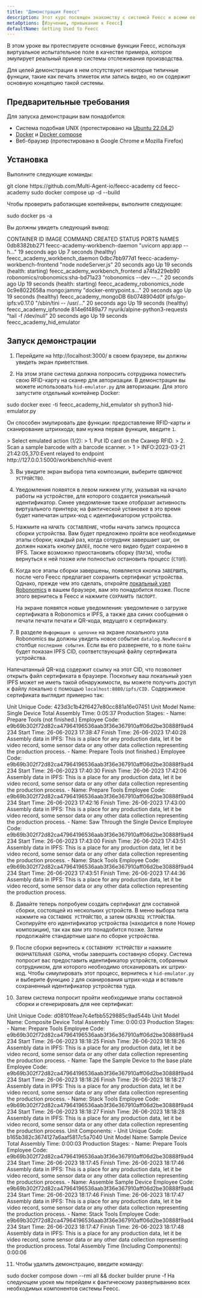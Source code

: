 ```yaml
---
title: "Демонстрация Feecc"
description: Этот курс посвящен знакомству с системой Feecc и всеми ее компонентами.
metaOptions: [Изучение, привыкание к Feecc]
defaultName: Getting Used to Feecc
---
```


<RoboAcademyText fWeight="500">
В этом уроке вы протестируете основные функции Feecc, используя виртуальное испытательное поле в качестве примера, которое эмулирует реальный пример системы отслеживания производства.
</RoboAcademyText>

Для целей демонстрации в нем отсутствуют некоторые типичные функции, такие как печать этикеток или запись видео, но он содержит основную концепцию такой системы.

## Предварительные требования

Для запуска демонстрации вам понадобится:

- Система подобная UNIX (протестировано на [Ubuntu 22.04.2](https://releases.ubuntu.com/jammy/))
- [Docker](https://docs.docker.com/engine/install/ubuntu/) и [Docker compose](https://docs.docker.com/compose/)
- Веб-браузер (протестировано в Google Chrome и Mozilla Firefox)

## Установка

Выполните следующие команды:

<LessonCodeWrapper language="bash">
git clone https://github.com/Multi-Agent-io/feecc-academy
cd feecc-academy
sudo docker compose up -d --build
</LessonCodeWrapper>

Чтобы проверить работающие контейнеры, выполните следующее:

<LessonCodeWrapper language="bash">
sudo docker ps -a
</LessonCodeWrapper>

Вы должны увидеть следующий вывод:

<LessonCodeWrapper language="bash" codeClass="big-code" noLines noCopyIcon>
CONTAINER ID   IMAGE                               COMMAND                  CREATED          STATUS                             PORTS     NAMES
0db8382bb271   feecc-academy-workbench-daemon      "uvicorn app:app --h…"   19 seconds ago   Up 7 seconds (healthy)                       feecc_academy_workbench_daemon
0dbc7bb977d1   feecc-academy-workbench-frontend    "node nodeServer.js"     20 seconds ago   Up 19 seconds (health: starting)             feecc_academy_workbench_frontend
a74fa229eb90   robonomics/robonomics:sha-bd71a23   "robonomics --dev --…"   20 seconds ago   Up 19 seconds (health: starting)             feecc_academy_robonomics_node
0c9e8022658a   mongo:jammy                         "docker-entrypoint.s…"   20 seconds ago   Up 19 seconds (healthy)                      feecc_academy_mongoDB
6b0748904d0f   ipfs/go-ipfs:v0.17.0                "/sbin/tini -- /usr/…"   20 seconds ago   Up 19 seconds (healthy)                      feecc_academy_ipfsnode
814e6f489a77   nyurik/alpine-python3-requests      "tail -f /dev/null"      20 seconds ago   Up 19 seconds                                feecc_academy_hid_emulator
</LessonCodeWrapper>

## Запуск демонстрации

1. Перейдите на http://localhost:3000/ в своем браузере, вы должны увидеть экран приветствия.

2. На этом этапе система должна попросить сотрудника поместить свою RFID-карту на сканер для авторизации. В демонстрации вы можете использовать `hid-emulator.py` для авторизации. Для этого запустите отдельный контейнер Docker:

<LessonCodeWrapper language="bash">
sudo docker exec -ti feecc_academy_hid_emulator sh
python3 hid-emulator.py
</LessonCodeWrapper>

Он способен эмулировать две функции: предоставление RFID-карты и сканирование штрихкода; вам нужна первая функция, введите `1`.

<LessonCodeWrapper language="bash" codeClass="big-code" noLines noCopyIcon>
> Select emulated action (1/2): 
>  1. Put ID card on the Сканер RFID.
>  2. Scan a sample barcode with a barcode scanner.
> 1
> INFO:2023-03-21 21:42:05,370:Event relayed to endpoint http://127.0.0.1:5000/workbench/hid-event
</LessonCodeWrapper>

3. Вы увидите экран выбора типа композиции, выберите `ОДИНОЧНОЕ УСТРОЙСТВО`.

<LessonImages src="feecc-course/menu.png" alt="Feecc start menu"/>

4. Уведомления появятся в левом нижнем углу, указывая на начало работы на устройстве, для которого создается уникальный идентификатор. Синее уведомление также отобразит активность виртуального принтера; на фактической установке в это время будет напечатан штрих-код с идентификатором устройства.

<LessonImages src="feecc-course/single_device.png" alt="Single device composition"/>

5. Нажмите на `НАЧАТЬ СОСТАВЛЕНИЕ`, чтобы начать запись процесса сборки устройства. Вам будет предложено пройти все необходимые этапы сборки; каждый раз, когда сотрудник завершает шаг, он должен нажать кнопку `ДАЛЕЕ`, после чего видео будет сохранено в IPFS. Также возможно приостановить сборку (`ПАУЗА`), чтобы вернуться к ней позже или полностью остановить процесс (`СТОП`).

6. Когда все этапы сборки завершены, появляется кнопка `ЗАВЕРШИТЬ`, после чего Feecc предлагает сохранить сертификат устройства. Однако, прежде чем это сделать, откройте [локальный узел Robonomics](https://polkadot.js.org/apps/?rpc=ws%3A%2F%2F127.0.0.1%3A9944#/explorer) в вашем браузере, вам это понадобится позже. После этого вернитесь в Feecc и нажмите `СОХРАНИТЬ ПАСПОРТ`.
    
    На экране появятся новые уведомления: уведомление о загрузке сертификата в Robonomics и IPFS, а также два синих сообщения о печати печати печати и QR-кода, ведущего к сертификату.

<LessonImages src="feecc-course/single_certificate.png" alt="Cetrificate of single composition"/>

7. В разделе `Информация о цепочке` на экране локального узла Robonomics вы должны увидеть новое событие `datalog.NewRecord` в столбце `последние события`. Если вы его развернете, то в поле `байты` будет показан IPFS CID, соответствующий файлу сертификата устройства.

<LessonImages src="feecc-course/single_datalog.png" alt="Datalog of single composition"/>

Напечатанный QR-код содержит ссылку на этот CID, что позволяет открыть файл сертификата в браузере. Поскольку ваш локальный узел IPFS может не иметь такой обнаружимости, вы можете получить доступ к файлу локально с помощью `localhost:8080/ipfs/CID.` Содержимое сертификата выглядит примерно так:

<LessonCodeWrapper language="json" codeClass="big-code" noLines noCopyIcon>
Unit Unique Code: 423d3c1b42f6427e80cc881a16e07451
Unit Model Name: Single Device
Total Assembly Time: 0:05:37
Production Stages:
- Name: Prepare Tools (not finished.)
  Employee Code: e9b69b302f72d82ca47964196536aab3f36e367910aff06d2be30888f9ad4234
  Start Time: 26-06-2023 17:38:47
  Finish Time: 26-06-2023 17:40:28
  Assembly data in IPFS: This is a place for any production data, let it be video
    record, some sensor data or any other data collection representing the production
    process.
- Name: Prepare Tools (not finished.)
  Employee Code: e9b69b302f72d82ca47964196536aab3f36e367910aff06d2be30888f9ad4234
  Start Time: 26-06-2023 17:40:30
  Finish Time: 26-06-2023 17:42:06
  Assembly data in IPFS: This is a place for any production data, let it be video
    record, some sensor data or any other data collection representing the production
    process.
- Name: Prepare Tools
  Employee Code: e9b69b302f72d82ca47964196536aab3f36e367910aff06d2be30888f9ad4234
  Start Time: 26-06-2023 17:42:16
  Finish Time: 26-06-2023 17:43:00
  Assembly data in IPFS: This is a place for any production data, let it be video
    record, some sensor data or any other data collection representing the production
    process.
- Name: Saw Through the Single Device
  Employee Code: e9b69b302f72d82ca47964196536aab3f36e367910aff06d2be30888f9ad4234
  Start Time: 26-06-2023 17:43:00
  Finish Time: 26-06-2023 17:43:51
  Assembly data in IPFS: This is a place for any production data, let it be video
    record, some sensor data or any other data collection representing the production
    process.
- Name: Stack Tools
  Employee Code: e9b69b302f72d82ca47964196536aab3f36e367910aff06d2be30888f9ad4234
  Start Time: 26-06-2023 17:43:51
  Finish Time: 26-06-2023 17:44:36
  Assembly data in IPFS: This is a place for any production data, let it be video
    record, some sensor data or any other data collection representing the production
    process.
</LessonCodeWrapper>

8. Давайте теперь попробуем создать сертификат для составной сборки, состоящей из нескольких устройств. В меню выбора типа нажмите на `СОСТАВНОЕ УСТРОЙСТВО`, а затем `ОБРАЗЕЦ УСТРОЙСТВА`. Скопируйте его идентификатор устройства (находится в поле Номер композиции), так как вам это понадобится позже. Затем продолжайте стандартные шаги по сборке устройства.

9. После сборки вернитесь к `СОСТАВНОМУ УСТРОЙСТВУ` и нажмите `ОКОНЧАТЕЛЬНАЯ СБОРКА`, чтобы завершить составную сборку. Система попросит вас предоставить идентификатор устройств, собранных сотрудником, для которого необходимо отсканировать их штрих-код. Чтобы симулировать этот процесс, вернитесь к `hid-emulator.py` и выберите функцию `2` для сканирования штрих-кода и вставьте сохраненный идентификатор устройства туда.

10. Затем система попросит пройти необходимые этапы составной сборки и сгенерировать для нее сертификат:

<LessonCodeWrapper language="json" codeClass="big-code" noLines noCopyIcon>
Unit Unique Code: d08101feae7c4efbb5529885c9ad544b
Unit Model Name: Composite Device
Total Assembly Time: 0:00:03
Production Stages:
- Name: Prepare Tools
  Employee Code: e9b69b302f72d82ca47964196536aab3f36e367910aff06d2be30888f9ad4234
  Start Time: 26-06-2023 18:18:25
  Finish Time: 26-06-2023 18:18:26
  Assembly data in IPFS: This is a place for any production data, let it be video
    record, some sensor data or any other data collection representing the production
    process.
- Name: Tape the Sample Device to the base plate
  Employee Code: e9b69b302f72d82ca47964196536aab3f36e367910aff06d2be30888f9ad4234
  Start Time: 26-06-2023 18:18:26
  Finish Time: 26-06-2023 18:18:27
  Assembly data in IPFS: This is a place for any production data, let it be video
    record, some sensor data or any other data collection representing the production
    process.
- Name: Stack Tools
  Employee Code: e9b69b302f72d82ca47964196536aab3f36e367910aff06d2be30888f9ad4234
  Start Time: 26-06-2023 18:18:27
  Finish Time: 26-06-2023 18:18:28
  Assembly data in IPFS: This is a place for any production data, let it be video
    record, some sensor data or any other data collection representing the production
    process.
Unit Components:
- Unit Unique Code: b165b382c3674127a6aaf5817c5a7040
  Unit Model Name: Sample Device
  Total Assembly Time: 0:00:03
  Production Stages:
  - Name: Prepare Tools
    Employee Code: e9b69b302f72d82ca47964196536aab3f36e367910aff06d2be30888f9ad4234
    Start Time: 26-06-2023 18:17:45
    Finish Time: 26-06-2023 18:17:46
    Assembly data in IPFS: This is a place for any production data, let it be video
      record, some sensor data or any other data collection representing the production
      process.
  - Name: Assemble Sample Device
    Employee Code: e9b69b302f72d82ca47964196536aab3f36e367910aff06d2be30888f9ad4234
    Start Time: 26-06-2023 18:17:46
    Finish Time: 26-06-2023 18:17:47
    Assembly data in IPFS: This is a place for any production data, let it be video
      record, some sensor data or any other data collection representing the production
      process.
  - Name: Stack Tools
    Employee Code: e9b69b302f72d82ca47964196536aab3f36e367910aff06d2be30888f9ad4234
    Start Time: 26-06-2023 18:17:47
    Finish Time: 26-06-2023 18:17:48
    Assembly data in IPFS: This is a place for any production data, let it be video
      record, some sensor data or any other data collection representing the production
      process.
Total Assembly Time (Including Components): 0:00:06
</LessonCodeWrapper>

11. Чтобы удалить демонстрацию, введите команду:

<LessonCodeWrapper language="bash">
sudo docker compose down --rmi all && docker builder prune -f
</LessonCodeWrapper>

<RoboAcademyText fWeight="500">
На следующем уроке мы перейдем к фактическому развертыванию всех необходимых компонентов системы Feecc.
</RoboAcademyText>